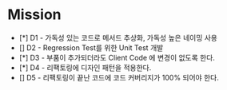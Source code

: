 # Mission

* [*] D1 - 가독성 있는 코드로 메서드 추상화, 가독성 높은 네이밍 사용
* [] D2 - Regression Test를 위한 Unit Test 개발
* [*] D3 - 부품이 추가되더라도 Client Code 에 변경이 없도록 한다.
* [*] D4 - 리팩토링에 디자인 패턴을 적용한다.
* [] D5 - 리팩토링이 끝난 코드에 코드 커버리지가 100% 되어야 한다.
